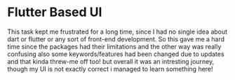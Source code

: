 # Flutter Based UI
This task kept me frustrated for a long time, since I had no single idea about dart or flutter or any sort of front-end development. So this gave me a hard time since the packages had their limitations and the other way was really confusing also some keywords/features had been changed due to updates and that kinda threw-me off too! but overall it was an intresting journey, though my UI is not exactly correct i managed to learn something here!
